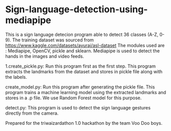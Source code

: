 # Sign-language-detection-using-mediapipe

This is a sign language detecion program able to detect 36 classes (A-Z, 0-9).
The training dataset was sourced from https://www.kaggle.com/datasets/ayuraj/asl-dataset
The modules used are : Mediapipe, OpenCV, pickle and sklearn. Mediapipe is used to detect the hands in the images and video feeds.

1.create_pickle.py:
Run this program first as the first step. 
This program extracts the landmarks from the dataset and stores in pickle file along with the labels.

create_model.py:
Run this program after generating the pickle file. 
This program trains a machine learning model using the extracted landmarks and stores in a .p file. We use Random Forest model for this purpose.

detect.py:
This program is used to detect the sign language gestures directly from the camera.

Prepared for the triwaizardathon 1.0 hackathon by the team Voo Doo boys. 
